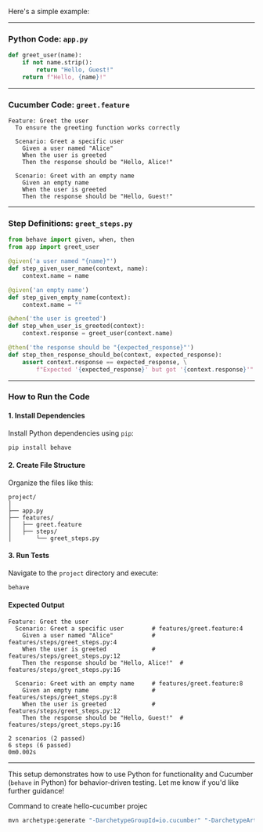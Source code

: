 Here's a simple example:

---

### **Python Code**: `app.py`  

```python
def greet_user(name):
    if not name.strip():
        return "Hello, Guest!"
    return f"Hello, {name}!"
```

---

### **Cucumber Code**: `greet.feature`  

```gherkin
Feature: Greet the user
  To ensure the greeting function works correctly

  Scenario: Greet a specific user
    Given a user named "Alice"
    When the user is greeted
    Then the response should be "Hello, Alice!"

  Scenario: Greet with an empty name
    Given an empty name
    When the user is greeted
    Then the response should be "Hello, Guest!"
```

---

### **Step Definitions**: `greet_steps.py`  

```python
from behave import given, when, then
from app import greet_user

@given('a user named "{name}"')
def step_given_user_name(context, name):
    context.name = name

@given('an empty name')
def step_given_empty_name(context):
    context.name = ""

@when('the user is greeted')
def step_when_user_is_greeted(context):
    context.response = greet_user(context.name)

@then('the response should be "{expected_response}"')
def step_then_response_should_be(context, expected_response):
    assert context.response == expected_response, \
        f"Expected '{expected_response}' but got '{context.response}'"
```

---

### **How to Run the Code**

#### **1. Install Dependencies**
Install Python dependencies using `pip`:  
```bash
pip install behave
```

#### **2. Create File Structure**  
Organize the files like this:
```
project/
│
├── app.py
├── features/
│   ├── greet.feature
│   ├── steps/
│       └── greet_steps.py
```

#### **3. Run Tests**  
Navigate to the `project` directory and execute:  
```bash
behave
```

#### **Expected Output**  
```plaintext
Feature: Greet the user
  Scenario: Greet a specific user        # features/greet.feature:4
    Given a user named "Alice"           # features/steps/greet_steps.py:4
    When the user is greeted             # features/steps/greet_steps.py:12
    Then the response should be "Hello, Alice!"  # features/steps/greet_steps.py:16

  Scenario: Greet with an empty name     # features/greet.feature:8
    Given an empty name                  # features/steps/greet_steps.py:8
    When the user is greeted             # features/steps/greet_steps.py:12
    Then the response should be "Hello, Guest!"  # features/steps/greet_steps.py:16

2 scenarios (2 passed)
6 steps (6 passed)
0m0.002s
```

---

This setup demonstrates how to use Python for functionality and Cucumber (`behave` in Python) for behavior-driven testing. Let me know if you'd like further guidance!

Command to create hello-cucumber projec
```bash
mvn archetype:generate "-DarchetypeGroupId=io.cucumber" "-DarchetypeArtifactId=cucumber-archetype" "-DarchetypeVersion=7.20.1" "-DgroupId=hellocucumber" "-DartifactId=hellocucumber" "-Dpackage=hellocucumber" "-Dversion=1.0.0-SNAPSHOT" "-DinteractiveMode=false"
```
